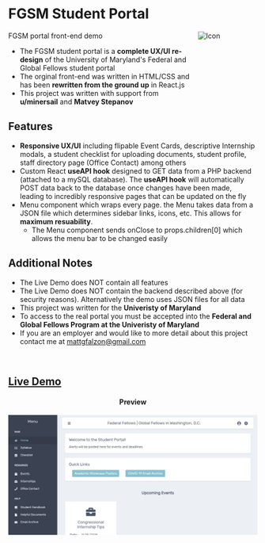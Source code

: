 # FGSM Student Portal

<img src="https://image.flaticon.com/icons/svg/216/216220.svg" align="right"
     alt="Icon" width="120" height="178">
     
FGSM portal front-end demo

* The FGSM student portal is a **complete UX/UI re-design** of the University of
  Maryland's Federal and Global Fellows student portal
* The orginal front-end was written in HTML/CSS and has been **rewritten from
  the ground up** in React.js
* This project was written with support from **u/minersail** and **Matvey Stepanov**
  
## Features

* **Responsive UX/UI** including flipable Event Cards, descriptive Internship modals,
  a student checklist for uploading documents, student profile, staff directory
  page (Office Contact) among others
* Custom React **useAPI hook** designed to GET data from a PHP backend (attached to a 
  mySQL database). The **useAPI hook** will automatically POST data back to the database
  once changes have been made, leading to incredibly responsive pages that can be 
  updated on the fly
* Menu component which wraps every page. the Menu takes data from a JSON file
  which determines sidebar links, icons, etc. This allows for **maximum resuability**.
    * The Menu component sends onClose to props.children[0] which allows the
      menu bar to be changed easily

## Additional Notes
*  The Live Demo does NOT contain all features
*  The Live Demo does NOT contain the backend described above (for security reasons).
    Alternatively the demo uses JSON files for all data
*  This project was written for the **Univeristy of Maryland**
*  To access to the real portal you must be accepted into the
   **Federal and Global Fellows Program at the Univeristy of Maryland**
*  If you are an employer and would like to more detail about this project 
   contact me at <mattgfalzon@gmail.com>

  
<br/>
<h2>
     <a href="http://mgfalzon.github.io/student-portal" target="_blank">Live Demo</a>
</h2>
     

<h4 align="center">Preview</h4>

<p align="center">
  <img src="./screenshot.PNG" alt="Homepage Image">
</p>

